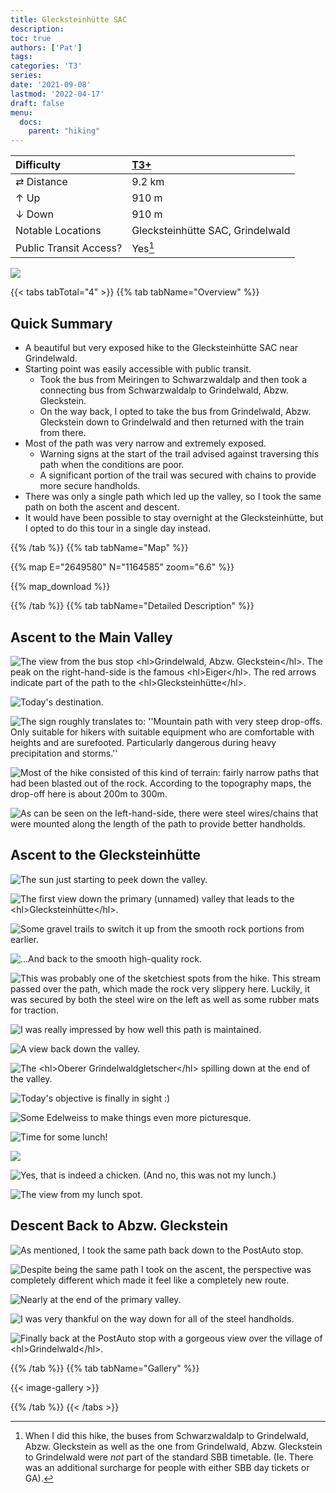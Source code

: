 ```yaml
---
title: Glecksteinhütte SAC
description: 
toc: true
authors: ['Pat']
tags:
categories: 'T3'
series:
date: '2021-09-08'
lastmod: '2022-04-17'
draft: false
menu:
  docs:
    parent: "hiking"
---
```

<link href="../../../style.css" rel="stylesheet"></link>

| Difficulty | [T3+](../overview/#wanderskala) |
| :--- | :--- |
| &#8644; Distance | 9.2 km |
| &#8593; Up | 910 m |
| &#8595; Down | 910 m |
| Notable Locations | Glecksteinhütte SAC, Grindelwald |
| Public Transit Access? | Yes[^1] |

![](IMG_3999.JPG)

{{< tabs tabTotal="4" >}}
{{% tab tabName="Overview" %}}

## Quick Summary

- A beautiful but very exposed hike to the <hl>Glecksteinhütte SAC</hl> near <hl>Grindelwald</hl>.
- Starting point was easily accessible with public transit.
  - Took the bus from <hl>Meiringen</hl> to <hl>Schwarzwaldalp</hl> and then took a connecting bus from <hl>Schwarzwaldalp</hl> to <hl>Grindelwald, Abzw. Gleckstein</hl>.
  - On the way back, I opted to take the bus from <hl>Grindelwald, Abzw. Gleckstein</hl> down to <hl>Grindelwald</hl> and then returned with the train from there.
- Most of the path was very narrow and extremely exposed.
  - Warning signs at the start of the trail advised against traversing this path when the conditions are poor.
  - A significant portion of the trail was secured with chains to provide more secure handholds.
- There was only a single path which led up the valley, so I took the same path on both the ascent and descent.
- It would have been possible to stay overnight at the <hl>Glecksteinhütte</hl>, but I opted to do this tour in a single day instead.


{{% /tab %}}
{{% tab tabName="Map" %}}

{{% map E="2649580" N="1164585" zoom="6.6" %}}

{{% map_download %}}

{{% /tab %}}
{{% tab tabName="Detailed Description" %}}

## Ascent to the Main Valley

![](IMG_3767_annotated.png "The view from the bus stop <hl>Grindelwald, Abzw. Gleckstein</hl>.  The peak on the right-hand-side is the famous <hl>Eiger</hl>.  The red arrows indicate part of the path to the <hl>Glecksteinhütte</hl>.")

![](IMG_3770.JPG  "Today's destination.")

![](IMG_3791.JPG "The sign roughly translates to: ''Mountain path with very steep drop-offs.  Only suitable for hikers with suitable equipment who are comfortable with heights and are surefooted.  Particularly dangerous during heavy precipitation and storms.''")

![](IMG_3794.JPG "Most of the hike consisted of this kind of terrain: fairly narrow paths that had been blasted out of the rock.  According to the topography maps, the drop-off here is about 200m to 300m.")

![](IMG_3827.JPG "As can be seen on the left-hand-side, there were steel wires/chains that were mounted along the length of the path to provide better handholds.")


## Ascent to the Glecksteinhütte

![](IMG_3837.JPG "The sun just starting to peek down the valley.")

![](IMG_3842.JPG "The first view down the primary (unnamed) valley that leads to the <hl>Glecksteinhütte</hl>.")

![](IMG_3852.JPG "Some gravel trails to switch it up from the smooth rock portions from earlier.")

![](IMG_3860.JPG "...And back to the smooth high-quality rock.")

![](IMG_3871.JPG "This was probably one of the sketchiest spots from the hike.  This stream passed over the path, which made the rock very slippery here.  Luckily, it was secured by both the steel wire on the left as well as some rubber mats for traction.")

![](IMG_3873.JPG "I was really impressed by how well this path is maintained.")

![](IMG_3890.JPG "A view back down the valley.")

![](IMG_3900.JPG "The <hl>Oberer Grindelwaldgletscher</hl> spilling down at the end of the valley.")

![](IMG_3902.JPG "Today's objective is finally in sight :)")

![](IMG_3943.JPG "Some Edelweiss to make things even more picturesque.")

![](IMG_3955.JPG "Time for some lunch!")

![](IMG_3971.JPG)

![](IMG_3985.JPG "Yes, that is indeed a chicken.  (And no, this was not my lunch.)")

![](IMG_3999.JPG "The view from my lunch spot.")


## Descent Back to Abzw. Gleckstein

![](IMG_4029.JPG "As mentioned, I took the same path back down to the PostAuto stop.")

![](IMG_4038.JPG "Despite being the same path I took on the ascent, the perspective was completely different which made it feel like a completely new route.")

![](IMG_4049.JPG "Nearly at the end of the primary valley.")

![](IMG_4055.JPG "I was very thankful on the way down for all of the steel handholds.")

![](IMG_4064.JPG "Finally back at the PostAuto stop with a gorgeous view over the village of <hl>Grindelwald</hl>.")

{{% /tab %}}
{{% tab tabName="Gallery" %}}

{{< image-gallery >}}

{{% /tab %}}
{{< /tabs >}}

[^1]: When I did this hike, the buses from <hl>Schwarzwaldalp</hl> to <hl>Grindelwald, Abzw. Gleckstein</hl> as well as the one from <hl>Grindelwald, Abzw. Gleckstein</hl> to <hl>Grindelwald</hl> were _not_ part of the standard SBB timetable.  (Ie. There was an additional surcharge for people with either SBB day tickets or GA).
